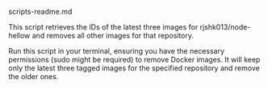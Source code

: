 scripts-readme.md


This script retrieves the IDs of the latest three images for rjshk013/node-hellow and removes all other images for that repository.

Run this script in your terminal, ensuring you have the necessary permissions (sudo might be required) to remove Docker images. It will keep only the latest three tagged images for the specified repository and remove the older ones.